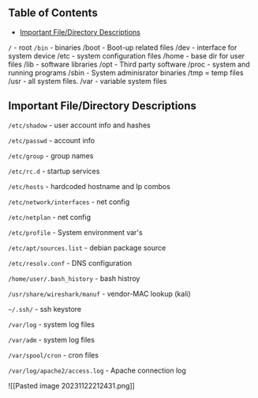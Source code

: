 ## Table of Contents

  - [Important File/Directory Descriptions](#Important\File/Directory\Descriptions)

`/` - root
`/bin` - binaries
/boot - Boot-up related files
/dev - interface for system device
/etc - system configuration files
/home - base dir for user files
/lib - software libraries
/opt - Third party software
/proc - system and running programs
/sbin - System adminisrator binaries
/tmp = temp files
/usr - all system files.
/var - variable system files

## Important File/Directory Descriptions
`/etc/shadow` - user account info and hashes

`/etc/passwd` - account info

`/etc/group` - group names

`/etc/rc.d` - startup services

`/etc/hosts` - hardcoded hostname and Ip combos

`/etc/network/interfaces` - net config

`/etc/netplan` - net config

`/etc/profile` - System environment var's

`/etc/apt/sources.list` - debian package source

`/etc/resolv.conf` - DNS configuration

`/home/user/.bash_history` - bash histroy

`/usr/share/wireshark/manuf` - vendor-MAC lookup (kali)

`~/.ssh/` - ssh keystore

`/var/log` - system log files

`/var/adm` - system log files

`/var/spool/cron` - cron files

`/var/log/apache2/access.log` - Apache connection log



![[Pasted image 20231122212431.png]]



